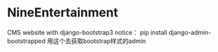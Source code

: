 # NineEntertainment
CMS website with django-bootstrap3 
notice：
pip install django-admin-bootstrapped 用这个去获取bootstrap样式的admin
